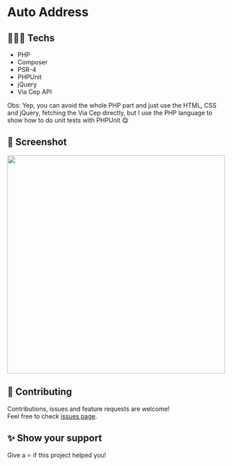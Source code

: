 # Auto Address

## 👨🏻‍💻 Techs

* PHP
* Composer
* PSR-4
* PHPUnit
* jQuery
* Via Cep API

Obs: Yep, you can avoid the whole PHP part and just use the HTML, CSS and jQuery, fetching the Via Cep directly, but I use the PHP language to show how to do unit tests with PHPUnit 😋

## 📸 Screenshot

<img src="https://user-images.githubusercontent.com/115879524/200073434-3294447d-35fa-493e-a075-01e49409b738.png" width="500" />

## 🤝 Contributing

Contributions, issues and feature requests are welcome!<br />Feel free to check [issues page](https://github.com/gsttvlima/auto-address/issues).

## ✨ Show your support

Give a ⭐️ if this project helped you!

